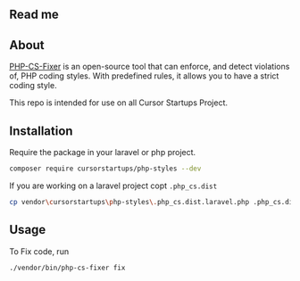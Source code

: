 ## Read me

## About

[PHP-CS-Fixer](https://github.com/FriendsOfPHP/PHP-CS-Fixer) is an open-source tool that can enforce, and detect violations of, PHP coding styles. With predefined rules, it allows you to have a strict coding style.

This repo is intended for use on all Cursor Startups Project.

## Installation

Require the package in your laravel or php project.
```bash
composer require cursorstartups/php-styles --dev
```

If you are working on a laravel project copt `.php_cs.dist`
```bash
cp vendor\cursorstartups\php-styles\.php_cs.dist.laravel.php .php_cs.dist.php
```

## Usage

To Fix code, run
```bash
./vendor/bin/php-cs-fixer fix
```